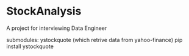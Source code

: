 # StockAnalysis
A project for interviewing Data Engineer

submodules:
ystockquote (which retrive data from yahoo-finance)
pip install ystockquote
